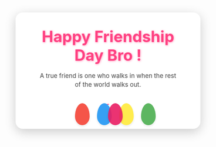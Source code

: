 <!DOCTYPE html>
<html lang="en">
<head>
  <meta charset="UTF-8" />
  <meta name="viewport" content="width=device-width, initial-scale=1" />
  <title>Happy Birthday!</title>
  <style>
    @import url('https://fonts.googleapis.com/css2?family=Pacifico&family=Open+Sans&display=swap');

    body {
      margin: 0;
      height: 100vh;
      background: linear-gradient(135deg, #f6d365 0%, #fda085 100%);
      display: flex;
      justify-content: center;
      align-items: center;
      overflow: hidden;
      font-family: 'Open Sans', sans-serif;
    }

    .birthday-card {
      position: relative;
      background: white;
      padding: 40px 60px;
      border-radius: 20px;
      box-shadow: 0 8px 30px rgba(0,0,0,0.2);
      max-width: 400px;
      text-align: center;
      z-index: 10;
    }

    .birthday-card h1 {
      font-family: 'Pacifico', cursive;
      font-size: 3em;
      margin: 0 0 20px;
      color: #ff4081;
      text-shadow: 1px 1px 5px rgba(255,64,129,0.5);
    }

    .birthday-card p {
      font-size: 1.2em;
      margin: 15px 0;
      color: #444;
      line-height: 1.4;
    }

    .birthday-card .signature {
      margin-top: 30px;
      font-style: italic;
      color: #ff4081;
      font-weight: 700;
    }

    /* Balloon styles */
    .balloons {
      position: absolute;
      bottom: 10px;
      left: 50%;
      width: 300px;
      height: 400px;
      pointer-events: none;
      transform: translateX(-50%);
      overflow: visible;
      z-index: 5;
    }

    .balloon {
      position: absolute;
      bottom: 0;
      width: 40px;
      height: 60px;
      border-radius: 50% 50% 50% 50% / 60% 60% 40% 40%;
      background: red;
      opacity: 0.9;
      animation: floatUp linear infinite;
      filter: drop-shadow(0 3px 3px rgba(0,0,0,0.1));
    }
    .balloon::after {
      content: "";
      position: absolute;
      bottom: -10px;
      left: 50%;
      width: 2px;
      height: 20px;
      background: #555;
      transform: translateX(-50%);
      border-radius: 1px;
    }

    /* Different colors and animation duration */
    .balloon:nth-child(1) {
      left: 20%;
      background: #f44336;
      animation-duration: 6s;
      animation-delay: 0s;
    }
    .balloon:nth-child(2) {
      left: 40%;
      background: #2196f3;
      animation-duration: 8s;
      animation-delay: 1.5s;
    }
    .balloon:nth-child(3) {
      left: 60%;
      background: #ffeb3b;
      animation-duration: 7s;
      animation-delay: 0.5s;
    }
    .balloon:nth-child(4) {
      left: 80%;
      background: #4caf50;
      animation-duration: 9s;
      animation-delay: 2s;
    }
    .balloon:nth-child(5) {
      left: 50%;
      background: #e91e63;
      animation-duration: 10s;
      animation-delay: 1s;
    }

    @keyframes flotup{
      0% {
        transform: translateY(0) scale(1);
        opacity: 0.9;
      }
      50% {
        transform: translateY(-40px) scale(1.05);
        opacity: 1;
      }
      80% {
        transform: translateY(-400px) scale(1);
        opacity: 0;
      }
    }

    /* Confetti container */
    .confetti-container {
      position: fixed;
      pointer-events: none;
      width: 100vw;
      height: 100vh;
      top: 0; left: 0;
      overflow: visible;
      z-index: 0;
    }

    .confetti {
      position: absolute;
      width: 8px;
      height: 8px;
      background-color: red;
      opacity: 0.8;
      transform-origin: center center;
      animation-name: confetti-fall, confetti-spin;
      animation-timing-function: linear;
      animation-iteration-count: infinite;
    }

    @keyframes confetti-fall {
      0% {
        transform: translateY(0);
        opacity: 1;
      }
      100% {
        transform: translateY(100vh);
        opacity: 0;
      }
    }
    @keyframes confetti-spin {
      0% {
        transform: rotate(0deg);
      }
      100% {
        transform: rotate(360deg);
      }
    }
  </style>
</head>
<body>
  <div class="birthday-card">
    <h1>Happy Friendship Day Bro <span contenteditable="true" style="color:#2196f3; border-bottom: 1px dashed #2196f3; cursor:text;"></span>!</h1>
    <p>A true friend is one who walks in when the rest of the world walks out.</p>
    <p class="signature">- <span contenteditable="true" style="color:#e91e63; border-bottom: 1px dashed #e91e63; cursor:text;"></span></p>
    <div class="balloons">
      <div class="balloon"></div>
      <div class="balloon"></div>
      <div class="balloon"></div>
      <div class="balloon"></div>
      <div class="balloon"></div>
    </div>
  </div>

  <div class="confetti-container"></div>

  <script>
    // Generate confetti dynamically
    const confettiContainer = document.querySelector('.confetti-container');
    const colors = ['#f44336','#e91e63','#9c27b0','#2196f3','#4caf50','#ffeb3b'];

    function createConfettiPiece() {
      const confetti = document.createElement('div');
      confetti.classList.add('confetti');
      confetti.style.backgroundColor = colors[Math.floor(Math.random() * colors.length)];
      confetti.style.left = Math.random() * window.innerWidth + 'px';
      confetti.style.top = -10 + 'px';
      confetti.style.width = confetti.style.height = (5 + Math.random() * 8) + 'px';
      confetti.style.animationDuration = (3 + Math.random() * 4) + 's';
      confetti.style.animationDelay = (Math.random() * 5) + 's';
      confetti.style.transform = `rotate(${Math.random()*360}deg)`;
      confettiContainer.appendChild(confetti);

      setTimeout(() => {
        confetti.remove();
      }, 7000);
    }

    // Keep generating confetti every 300ms
    setInterval(createConfettiPiece, 300);
  </script>
</body>
</html>

